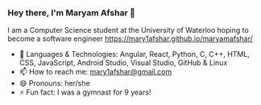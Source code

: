 ### Hey there, I'm Maryam Afshar 👋 

I am a Computer Science student at the University of Waterloo hoping to become a software engineer
https://mary1afshar.github.io/maryamafshar/

- 💬 Languages & Technologies: Angular, React, Python, C, C++, HTML, CSS, JavaScript, Android Studio, Visual Studio, GitHub & Linux
- 📫 How to reach me: mary1afshar@gmail.com
- 😄 Pronouns: her/she
- ⚡ Fun fact: I was a gymnast for 9 years!
